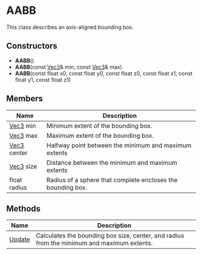 # AABB #

This class describes an axis-aligned bounding box.

## Constructors ##

- **AABB**()
- **AABB**(const [Vec3](CPP_Vec3.md)& min, const [Vec3](CPP_Vec3.md)& max)
- **AABB**(const float x0, const float y0, const float z0, const float x1, const float y1, const float z1)

## Members ##
| Name | Description |
| ----- | ----- |
| [Vec3](CPP_Vec3.md) min | Minimum extent of the bounding box. |
| [Vec3](CPP_Vec3.md) max | Maximum extent of the bounding box. |
| [Vec3](CPP_Vec3.md) center | Halfway point between the minimum and maximum extents |
| [Vec3](CPP_Vec3.md) size | Distance between the minimum and maximum extents |
| float radius | Radius of a sphere that complete encloses the bounding box. |

## Methods ##
| Name | Description |
| ----- | ----- |
| [Update](API_AABB_Update.md) | Calculates the bounding box size, center, and radius from the minimum and maximum extents. |
